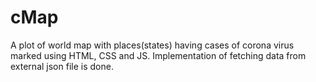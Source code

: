 # cMap
A plot of world map with places(states) having cases of corona virus marked using HTML, CSS and JS. Implementation of fetching data from external json file is done.
